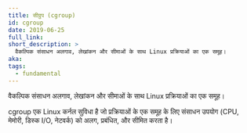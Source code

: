 ```yaml
---
title: सीग्रुप (cgroup)
id: cgroup
date: 2019-06-25
full_link:
short_description: >
  वैकल्पिक संसाधन अलगाव, लेखांकन और सीमाओं के साथ Linux प्रक्रियाओं का एक समूह।
aka:
tags:
  - fundamental
---
```


वैकल्पिक संसाधन अलगाव, लेखांकन और सीमाओं के साथ Linux प्रक्रियाओं का एक समूह।

<!--more-->

cgroup एक Linux कर्नल सुविधा है जो प्रक्रियाओं के एक समूह के लिए संसाधन उपयोग (CPU, मेमोरी, डिस्क I/O, नेटवर्क) को अलग, प्रबंधित, और सीमित करता है।
